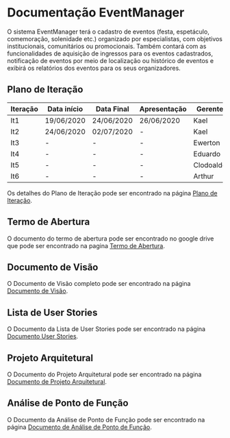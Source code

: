 # Documentação EventManager

O sistema EventManager terá o cadastro de eventos (festa, espetáculo, comemoração, solenidade etc.) organizado por especialistas, 
com objetivos institucionais, comunitários ou promocionais. Também contará com as funcionalidades de aquisição de ingressos para
os eventos cadastrados, notificação de eventos por meio de localização ou histórico de eventos
e exibirá os relatórios dos eventos para os seus organizadores.

## Plano de Iteração

Iteração | Data início | Data Final | Apresentação | Gerente
-------- | ----------- | ---------- | ------------ | -------
It1      | 19/06/2020  | 24/06/2020 | 26/06/2020   | Kael
It2      | 24/06/2020  | 02/07/2020 | -            | Kael
It3      | -           | -          | -            | Ewerton
It4      | -           | -          | -            | Eduardo
It5      | -           | -          | -            | Clodoaldo
It6      | -           | -          | -            | Arthur

Os detalhes do Plano de Iteração pode ser encontrado na página [Plano de Iteração](PlanoIteracao.md).

## Termo de Abertura 
O documento do termo de abertura pode ser encontrado no google drive que pode ser encontrado na pagina [Termo de Abertura](https://docs.google.com/document/d/1m3T2eIovP-VWMlkNr7gWR-0lO50QkCH_noEwD9v1VGM/edit).

## Documento de Visão

O Documento de Visão completo pode ser encontrado na página [Documento de Visão](DocVisao.md).

## Lista de User Stories

O Documento da Lista de User Stories pode ser encontrado na página [Documento User Stories](ModeloUS.md).

## Projeto Arquitetural

O Documento do Projeto Arquitetural pode ser encontrado na página [Documento de Projeto Arquitetural](DocArquitetura.md).

## Análise de Ponto de Função

O Documento da Análise de Ponto de Função pode ser encontrado na página [Documento de Análise de Ponto de Função](ModeloPF.md).
